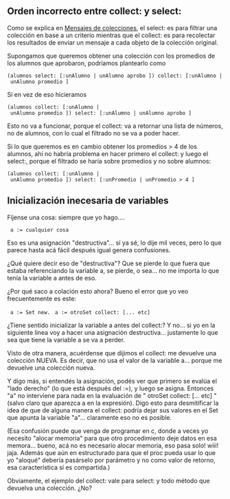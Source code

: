 Orden incorrecto entre collect: y select:
-----------------------------------------

Como se explica en [Mensajes de colecciones](mensajes-de-colecciones.md), el select: es para filtrar una colección en base a un criterio mientras que el collect: es para recolectar los resultados de enviar un mensaje a cada objeto de la colección original.

Supongamos que queremos obtener una colección con los promedios de los alumnos que aprobaron, podríamos plantearlo como

`(alumnos select: [:unAlumno | unAlumno aprobo ]) collect: [:unAlumno | unAlumno promedio ]`

Si en vez de eso hicieramos

`(alumnos collect: [:unAlumno | unAlumno promedio ]) select: [:unAlumno | unAlumno aprobo ]`

Esto no va a funcionar, porque el collect: va a retornar una lista de números, no de alumnos, con lo cual el filtrado no se va a poder hacer.

Si lo que queremos es en cambio obtener los promedios &gt; 4 de los alumnos, ahí no habría problema en hacer primero el collect: y luego el select:, porque el filtrado se haría sobre promedios y no sobre alumnos:

`(alumnos collect: [:unAlumno | unAlumno promedio ]) select: [:unPromedio | unPromedio > 4 ]`

Inicialización inecesaria de variables
--------------------------------------

Fíjense una cosa: siempre que yo hago....

` a := cualquier cosa`

Eso es una asignación "destructiva"... sí ya sé, lo dije mil veces, pero lo que parece hasta acá fácil después igual genera confusiones.

¿Qué quiere decir eso de "destructiva"? Que se pierde lo que fuera que estaba referenciando la variable a, se pierde, o sea... no me importa lo que tenía la variable a antes de eso.

¿Por qué saco a colación esto ahora? Bueno el error que yo veo frecuentemente es este:

` a := Set new.`
` a := otroSet collect: [... etc]`

¿Tiene sentido inicializar la variable a antes del collect:? Y no... si yo en la siguiente línea voy a hacer una asignación destructiva... justamente lo que sea que tiene la variable a se va a perder.

Visto de otra manera, acuérdense que dijimos el collect: me devuelve una colección NUEVA. Es decir, que no usa el valor de la variable a... porque me devuelve una colección nueva.

Y digo más, si entendés la asignación, podés ver que primero se evalúa el "lado derecho" (lo que está después del :=), y luego se asigna. Entonces "a" no interviene para nada en la evaluación de " otroSet collect: \[... etc\] " (salvo claro que aparezca a en la expresión). Digo esto para desmitificar la idea de que de alguna manera el collect: podría dejar sus valores en el Set que apunta la variable "a"... claramente eso no es posible.

(Esa confusión puede que venga de programar en c, donde a veces yo necesito "alocar memoria" para que otro procedimiento deje datos en esa memora... bueno, acá no es necesario alocar memoria, eso pasa solo! wiii! jaja. Además que aún en estructurado para que el proc pueda usar lo que yo "aloqué" debería pasárselo por parámetro y no como valor de retorno, esa característica sí es compartida.)

Obviamente, el ejemplo del collect: vale para select: y todo método que devuelva una colección. ¿No?
